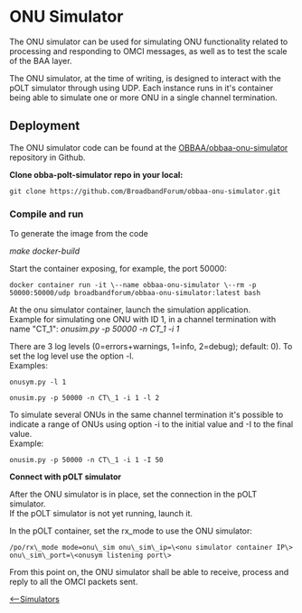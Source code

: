 
<a id="onu_sim" />

# ONU Simulator

The ONU simulator can be  used for simulating ONU functionality related to processing and responding to OMCI messages, as well as to test the scale of the BAA layer.

The ONU simulator, at the time of writing, is designed to interact with the pOLT simulator through using UDP.
Each instance runs in it\'s
container being able to simulate one or more ONU in a single channel
termination.

## Deployment

The ONU simulator code can be found at the [OBBAA/obbaa-onu-simulator](https://github.com/BroadbandForum/obbaa-onu-simulator) repository in Github.

**Clone obba-polt-simulator repo in your local:**

```
git clone https://github.com/BroadbandForum/obbaa-onu-simulator.git
```

### Compile and run

To generate the image from the code


*make docker-build*

Start the container exposing, for example, the port 50000:

```
docker container run -it \--name obbaa-onu-simulator \--rm -p
50000:50000/udp broadbandforum/obbaa-onu-simulator:latest bash
```

At the onu simulator container, launch the simulation application.\
Example for simulating one ONU with ID 1, in a channel termination with name \"CT\_1\": *onusim.py -p 50000 -n CT\_1 -i 1*

There are 3 log levels (0=errors+warnings, 1=info, 2=debug); default:
0). To set the log level use the option -l.\
Examples:

```
onusym.py -l 1

onusim.py -p 50000 -n CT\_1 -i 1 -l 2
```

To simulate several ONUs in the same channel termination it\'s possible to indicate a range of ONUs using option -i to the initial value and -I
to the final value.\
Example:

```
onusim.py -p 50000 -n CT\_1 -i 1 -I 50
```

**Connect with pOLT simulator**

After the ONU simulator is in place, set the connection in the pOLT
simulator.\
If the pOLT simulator is not yet running, launch it.

In the pOLT container, set the rx\_mode to use the ONU simulator:

```
/po/rx\_mode mode=onu\_sim onu\_sim\_ip=\<onu simulator container IP\>
onu\_sim\_port=\<onusym listening port\>
```

From this point on, the ONU simulator shall be able to receive, process and reply to all the OMCI packets sent.

[<--Simulators](../index.md#sim)
